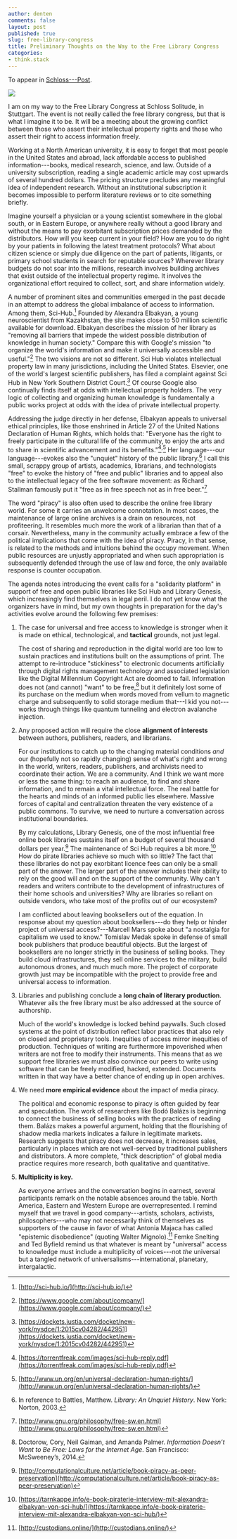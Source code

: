 ```yaml
---
author: denten
comments: false
layout: post
published: true
slug: free-library-congress
title: Preliminary Thoughts on the Way to the Free Library Congress
categories:
- think.stack
---
```


<!--

Edited: Rosemary Grennan, MayDay Rooms (London, UK) 

--> 

To appear in [Schloss---Post](http://schloss-post.com/).

![](/assets/star.jpg)

I am on my way to the Free Library Congress at Schloss Solitude, in Stuttgart.
The event is not really called the free library congress, but that is what I
imagine it to be. It will be a meeting about the growing conflict between
those who assert their intellectual property rights and those who assert their
right to access information freely.

Working at a North American university, it is easy to forget that most people
in the United States and abroad, lack affordable access to published
information---books, medical research, science, and law. Outside of a
university subscription, reading a single academic article may cost upwards of
several hundred dollars. The pricing structure precludes any meaningful idea
of independent research. Without an institutional subscription it becomes
impossible to perform literature reviews or to cite something briefly.

Imagine yourself a physician or a young scientist somewhere in the global
south, or in Eastern Europe, or anywhere really without a good library and
without the means to pay exorbitant subscription prices demanded by the
distributors. How will you keep current in your field? How are you to do right
by your patients in following the latest treatment protocols? What about
citizen science or simply due diligence on the part of patients, litigants, or
primary school students in search for reputable sources? Wherever library
budgets do not soar into the millions, research involves building archives
that exist outside of the intellectual property regime. It involves the
organizational effort required to collect, sort, and share information widely.

A number of prominent sites and communities emerged in the past decade in an
attempt to address the global imbalance of access to information. Among them,
Sci-Hub.[^sci] Founded by Alexandra Elbakyan, a young neuroscientist from
Kazakhstan, the site makes close to 50 million scientific available for
download. Elbakyan describes the mission of her library as "removing all
barriers that impede the widest possible distribution of knowledge in human
society." Compare this with Google's mission "to organize the world's
information and make it universally accessible and useful."[^google] The two
visions are not so different. Sci Hub violates intellectual property law in
many jurisdictions, including the United States. Elsevier, one of the world's
largest scientific publishers, has filed a complaint against Sci Hub in New
York Southern District Court.[^court] Of course Google also continually finds
itself at odds with intellectual property holders. The very logic of
collecting and organizing human knowledge is fundamentally a public works
project at odds with the idea of private intellectual property.

Addressing the judge directly in her defense, Elbakyan appeals to universal
ethical principles, like those enshrined in Article 27 of the United Nations
Declaration of Human Rights, which holds that: "Everyone has the right to
freely participate in the cultural life of the community, to enjoy the arts
and to share in scientific advancement and its
benefits."[^rights]<sup>,</sup>[^27] Her language---our language---evokes also
the "unquiet" history of the public library.[^battles] I call this small,
scrappy group of artists, academics, librarians, and technologists "free" to
evoke the history of "free and public" libraries and to appeal also to the
intellectual legacy of the free software movement: as Richard Stallman
famously put it "free as in free speech not as in free beer."[^stallman]

The word "piracy" is also often used to describe the online free library
world. For some it carries an unwelcome connotation. In most cases, the
maintenance of large online archives is a drain on resources, not
profiteering. It resembles much more the work of a librarian than that of a
corsair. Nevertheless, many in the community actually embrace a few of the
political implications that come with the idea of piracy. Piracy, in that
sense, is related to the methods and intuitions behind the occupy movement.
When public resources are unjustly appropriated and when such appropriation is
subsequently defended through the use of law and force, the only available
response is counter occupation.

The agenda notes introducing the event calls for a "solidarity platform" in
support of free and open public libraries like Sci Hub and Library Genesis,
which increasingly find themselves in legal peril. I do not yet know what the
organizers have in mind, but my own thoughts in preparation for the day's
activities evolve around the following few premises:

1. The case for universal and free access to knowledge is stronger when it is
made on ethical, technological, and **tactical** grounds, not just legal.

    The cost of sharing and reproduction in the digital world are too low to
sustain practices and institutions built on the assumptions of print. The
attempt to re-introduce "stickiness" to electronic documents artificially
through digital rights management technology and associated legislation like
the Digital Millennium Copyright Act are doomed to fail. Information does not
(and cannot) "want" to be free,[^doctorow] but it definitely lost some of its
purchase on the medium when words moved from vellum to magnetic charge and
subsequently to solid storage medium that---I kid you not---works through
things like quantum tunneling and electron avalanche injection.

2. Any proposed action will require the close **alignment of interests**
between authors, publishers, readers, and librarians.

    For our institutions to catch up to the changing material conditions *and*
our (hopefully not so rapidly changing) sense of what's right and wrong in the
world, writers, readers, publishers, and archivists need to coordinate their
action. We are a community. And I think we want more or less the same thing:
to reach an audience, to find and share information, and to remain a vital
intellectual force. The real battle for the hearts and minds of an informed
public lies elsewhere. Massive forces of capital and centralization threaten
the very existence of a public commons. To survive, we need to nurture a
conversation across institutional boundaries.

    By my calculations, Library Genesis, one of the most influential free
online book libraries sustains itself on a budget of several thousand dollars
per year.[^budget] The maintenance of Sci Hub requires a bit more.[^budget2]
How do pirate libraries achieve so much with so little? The fact that these
libraries do not pay exorbitant licence fees can only be a small part of the
answer. The larger part of the answer includes their ability to rely on the
good will and on the support of the community. Why can't readers and writers
contribute to the development of infrastructures of their home schools and
universities? Why are libraries so reliant on outside vendors, who take most
of the profits out of our ecosystem?

    I am conflicted about leaving booksellers out of the equation. In response
about my question about booksellers---do they help or hinder project of
universal access?---Marcell Mars spoke about "a nostalgia for capitalism we
used to know." Tomislav Medak spoke in defense of small book publishers that
produce beautiful objects. But the largest of booksellers are no longer
strictly in the business of selling books. They build cloud infrastructures,
they sell online services to the military, build autonomous drones, and much
much more. The project of corporate growth just may be incompatible with the
project to provide free and universal access to information.

3. Libraries and publishing conclude a **long chain of literary production**.
Whatever ails the free library must be also addressed at the source of
authorship.

    Much of the world's knowledge is locked behind paywalls. Such closed
systems at the point of distribution reflect labor practices that also rely on
closed and proprietary tools. Inequities of access mirror inequities of
production. Techniques of writing are furthermore impoverished when writers
are not free to modify their instruments. This means that as we support free
libraries we must also convince our peers to write using software that can be
freely modified, hacked, extended. Documents written in that way have a better
chance of ending up in open archives.

4. We need **more empirical evidence** about the impact of media piracy.

   The political and economic response to piracy is often guided by fear and
speculation. The work of researchers like Bodó Balázs is beginning to connect
the business of selling books with the practices of reading them. Balázs makes
a powerful argument, holding that the flourishing of shadow media markets
indicates a failure in legitimate markets. Research suggests that piracy does
not decrease, it increases sales, particularly in places which are not
well-served by traditional publishers and distributors. A more complete,
"thick description" of global media practice requires more research, both
qualitative and quantitative.

5. **Multiplicity is key.**

    As everyone arrives and the conversation begins in earnest, several
participants remark on the notable absences around the table. North America,
Eastern and Western Europe are overrepresented. I remind myself that we travel
in good company---artists, scholars, activists, philosophers---who may not
necessarily think of themselves as supporters of the cause in favor of what
Antonia Majaca has called "epistemic disobedience" (quoting  Walter
Mignolo).[^cause] Femke Snelting and Ted Byfield remind us that whatever is
meant by "universal" access to knowledge must include a multiplicity of
voices---not *the* universal but a tangled network of
universalisms---international, planetary, intergalactic.

[^sci]: [http://sci-hub.io/](http://sci-hub.io/)

[^court]: [https://dockets.justia.com/docket/new-york/nysdce/1:2015cv04282/442951](https://dockets.justia.com/docket/new-york/nysdce/1:2015cv04282/442951)

[^google]: [https://www.google.com/about/company/](https://www.google.com/about/company/)

[^rights]: [https://torrentfreak.com/images/sci-hub-reply.pdf](https://torrentfreak.com/images/sci-hub-reply.pdf)

[^27]: [http://www.un.org/en/universal-declaration-human-rights/](http://www.un.org/en/universal-declaration-human-rights/)

[^battles]: In reference to Battles, Matthew. *Library: An Unquiet History*. New York: Norton, 2003.

[^stallman]: [http://www.gnu.org/philosophy/free-sw.en.html](http://www.gnu.org/philosophy/free-sw.en.html)

[^budget]: [http://computationalculture.net/article/book-piracy-as-peer-preservation](http://computationalculture.net/article/book-piracy-as-peer-preservation)

[^budget2]: [https://tarnkappe.info/e-book-piraterie-interview-mit-alexandra-elbakyan-von-sci-hub/](https://tarnkappe.info/e-book-piraterie-interview-mit-alexandra-elbakyan-von-sci-hub/)

[^cause]: [http://custodians.online/](http://custodians.online/)

[^doctorow]: Doctorow, Cory, Neil Gaiman, and Amanda Palmer. *Information
Doesn’t Want to Be Free: Laws for the Internet Age*. San Francisco:
McSweeney’s, 2014.

